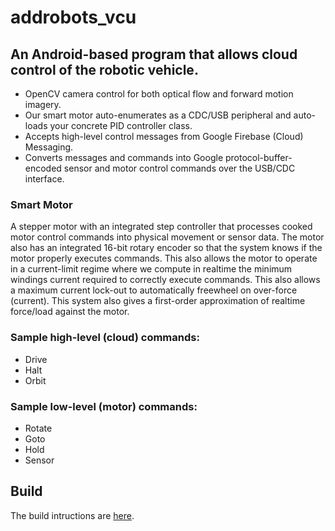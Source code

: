# addrobots_vcu

## An Android-based program that allows cloud control of the robotic vehicle. 

* OpenCV camera control for both optical flow and forward motion imagery.
* Our smart motor auto-enumerates as a CDC/USB peripheral and auto-loads your concrete PID controller class.
* Accepts high-level control messages from Google Firebase (Cloud) Messaging.
* Converts messages and commands into  Google protocol-buffer-encoded sensor and motor control commands over the USB/CDC interface.

### Smart Motor
A stepper motor with an integrated step controller that processes cooked motor control commands into physical movement or sensor data. The motor also has an integrated 16-bit rotary encoder so that the system knows if the motor properly executes commands. This also allows the motor to operate in a current-limit regime where we compute in realtime the minimum  windings current required to correctly execute commands. This also allows a maximum current lock-out to automatically freewheel on over-force (current). This system also gives a first-order approximation of realtime force/load against the motor.

### Sample high-level (cloud) commands:
* Drive
* Halt
* Orbit

### Sample low-level (motor) commands:
* Rotate
* Goto
* Hold
* Sensor

## Build
The build intructions are [here](https://github.com/AddRobots/addrobots_vcu/blob/master/build.md).

